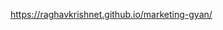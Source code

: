 <a href="https://raghavkrishnet.github.io/marketing-gyan/">https://raghavkrishnet.github.io/marketing-gyan/</a>
